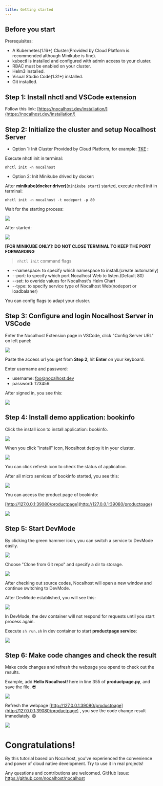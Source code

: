 ```yaml
---
title: Getting started
---
```


## Before you start

Prerequisites:

- A Kubernetes(1.16+) Cluster(Provided by Cloud Platform is recommended although Minikube is fine).
- kubectl is installed and configured with admin access to your cluster.
- RBAC must be enabled on your cluster.
- Helm3 installed.
- Visual Studio Code(1.31+) installed.
- Git installed.

## Step 1: Install nhctl and VSCode extension

Follow this link: [https://nocalhost.dev/installation/](https://nocalhost.dev/installation/)

## Step 2: Initialize the cluster and setup Nocalhost Server

- Option 1: Init Cluster Provided by Cloud Platform, for example: [TKE](https://cloud.tencent.com/product/tke) :

Execute nhctl init in terminal:
```
nhctl init -n nocalhost
```

- Option 2: Init Minikube drived by docker:

After **minikube(docker driver)**(`minikube start`) started, execute nhctl init in terminal:
```
nhctl init -n nocalhost -t nodeport -p 80
```

Wait for the starting process:

![](../assets/images/initializing.png)

After started:

![](../assets/images/init-completed.png)

**[FOR MINIKUBE ONLY]: DO NOT CLOSE TERMINAL TO KEEP THE PORT FORWARDING**

> `nhctl init` command flags

- --namespace: to specify which namespace to install.(create automately)
- --port: to specify which port Nocalhost Web to listen.(Default 80)
- --set: to overide values for Nocalhost's Helm Chart
- --type: to specify service type of Nocalhost Web(nodeport or loadbalaner)

You can config flags to adapt your cluster.

## Step 3: Configure and login Nocalhost Server in VSCode

Enter the Nocalhost Extension page in VSCode, click "Config Server URL" on left panel:

![](../assets/images/config-server-url.png)


Paste the access url you get from **Step 2**, hit **Enter** on your keyboard.

Enter username and password:

- username: foo@nocalhost.dev
- password: 123456

After signed in, you see this:

![](../assets/images/signedin.png)

## Step 4: Install demo application: bookinfo

Click the install icon to install application: bookinfo.

![](../assets/images/signedin.png)

When you click "install" icon, Nocalhost deploy it in your cluster.

![](../assets/images/wait-for-start.png)

You can click refresh icon to check the status of application.

After all micro services of bookinfo started, you see this:

![](../assets/images/app-started.png)

You can access the product page of bookinfo: 

[http://127.0.0.1:39080/productpage](http://127.0.0.1:39080/productpage)

![](../assets/images/before-change.png)

## Step 5: Start DevMode

By clicking the green hammer icon, you can switch a service to DevMode easily.

![](../assets/images/click-green-hammer.png)

Choose "Clone from Git repo" and specify a dir to storage.

![](../assets/images/clone-repo.png)

After checking out source codes, Nocalhost will open a new window and continue switching to DevMode.

After DevMode established, you will see this:

![](../assets/images/devmode.png)

In DevMode, the dev container will not respond for requests until you start process again.

Execute `sh run.sh` in dev container to start **productpage service**:

![](../assets/images/run-sh.png)

## Step 6: Make code changes and check the result

Make code changes and refresh the webpage you opend to check out the results.

Example, add **Hello Nocalhost!** here in line 355 of **productpage.py**, and save the file. 😎 

![](../assets/images/code-changes.png)

Refresh the webpage [http://127.0.0.1:39080/productpage](http://127.0.0.1:39080/productpage) , you see the code change result immediately. 😄

![](../assets/images/after-change.png)

# Congratulations!

By this tutorial based on Nocalhost, you've experienced the convenience and power of cloud native development. Try to use it in real projects!

Any questions and contributions are welcomed. GitHub Issue: https://github.com/nocalhost/nocalhost